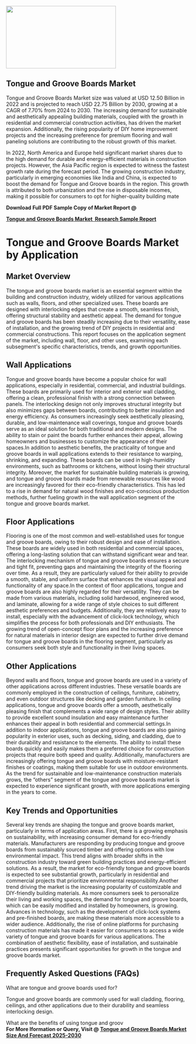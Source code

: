 <p><img class="alignnone size-medium wp-image-20088" src="https://ffe5etoiles.com/wp-content/uploads/2024/12/MST1-300x171.png" alt="" width="300" height="171" /></p><p> <h2>Tongue and Groove Boards Market </h2><p>Tongue and Groove Boards Market size was valued at USD 12.50 Billion in 2022 and is projected to reach USD 22.75 Billion by 2030, growing at a CAGR of 7.70% from 2024 to 2030. The increasing demand for sustainable and aesthetically appealing building materials, coupled with the growth in residential and commercial construction activities, has driven the market expansion. Additionally, the rising popularity of DIY home improvement projects and the increasing preference for premium flooring and wall paneling solutions are contributing to the robust growth of this market.</p><p>In 2022, North America and Europe held significant market shares due to the high demand for durable and energy-efficient materials in construction projects. However, the Asia Pacific region is expected to witness the fastest growth rate during the forecast period. The growing construction industry, particularly in emerging economies like India and China, is expected to boost the demand for Tongue and Groove boards in the region. This growth is attributed to both urbanization and the rise in disposable incomes, making it possible for consumers to opt for higher-quality building mate</p><p><strong>Download Full PDF Sample Copy of Market Report @</strong></p><p><strong><a href="https://www.verifiedmarketreports.com/download-sample/?rid=255010&utm_source=Sites-google&utm_medium=265" target="_blank">Tongue and Groove Boards Market &nbsp;Research Sample Report</a></strong></p><p><h1>Tongue and Groove Boards Market by Application</h1><h2>Market Overview</h2>The tongue and groove boards market is an essential segment within the building and construction industry, widely utilized for various applications such as walls, floors, and other specialized uses. These boards are designed with interlocking edges that create a smooth, seamless finish, offering structural stability and aesthetic appeal. The demand for tongue and groove boards has been steadily increasing due to their versatility, ease of installation, and the growing trend of DIY projects in residential and commercial constructions. This report focuses on the application segment of the market, including wall, floor, and other uses, examining each subsegment's specific characteristics, trends, and growth opportunities.<h2>Wall Applications</h2>Tongue and groove boards have become a popular choice for wall applications, especially in residential, commercial, and industrial buildings. These boards are primarily used for interior and exterior wall cladding, offering a clean, professional finish with a strong connection between panels. The interlocking design not only improves structural integrity but also minimizes gaps between boards, contributing to better insulation and energy efficiency. As consumers increasingly seek aesthetically pleasing, durable, and low-maintenance wall coverings, tongue and groove boards serve as an ideal solution for both traditional and modern designs. The ability to stain or paint the boards further enhances their appeal, allowing homeowners and businesses to customize the appearance of their spaces.In addition to aesthetic benefits, the practicality of tongue and groove boards in wall applications extends to their resistance to warping, shrinking, and expanding. These boards can be used in high-humidity environments, such as bathrooms or kitchens, without losing their structural integrity. Moreover, the market for sustainable building materials is growing, and tongue and groove boards made from renewable resources like wood are increasingly favored for their eco-friendly characteristics. This has led to a rise in demand for natural wood finishes and eco-conscious production methods, further fueling growth in the wall application segment of the tongue and groove boards market.<h2>Floor Applications</h2>Flooring is one of the most common and well-established uses for tongue and groove boards, owing to their robust design and ease of installation. These boards are widely used in both residential and commercial spaces, offering a long-lasting solution that can withstand significant wear and tear. The interlocking mechanism of tongue and groove boards ensures a secure and tight fit, preventing gaps and maintaining the integrity of the flooring over time. As a result, they are particularly valued for their ability to provide a smooth, stable, and uniform surface that enhances the visual appeal and functionality of any space.In the context of floor applications, tongue and groove boards are also highly regarded for their versatility. They can be made from various materials, including solid hardwood, engineered wood, and laminate, allowing for a wide range of style choices to suit different aesthetic preferences and budgets. Additionally, they are relatively easy to install, especially with the advancement of click-lock technology, which simplifies the process for both professionals and DIY enthusiasts. The growing trend of open-concept floor plans and the increasing preference for natural materials in interior design are expected to further drive demand for tongue and groove boards in the flooring segment, particularly as consumers seek both style and functionality in their living spaces.<h2>Other Applications</h2>Beyond walls and floors, tongue and groove boards are used in a variety of other applications across different industries. These versatile boards are commonly employed in the construction of ceilings, furniture, cabinetry, and even outdoor structures like decking and garden furniture. In ceiling applications, tongue and groove boards offer a smooth, aesthetically pleasing finish that complements a wide range of design styles. Their ability to provide excellent sound insulation and easy maintenance further enhances their appeal in both residential and commercial settings.In addition to indoor applications, tongue and groove boards are also gaining popularity in exterior uses, such as decking, siding, and cladding, due to their durability and resistance to the elements. The ability to install these boards quickly and easily makes them a preferred choice for construction projects that require both speed and quality. Additionally, manufacturers are increasingly offering tongue and groove boards with moisture-resistant finishes or coatings, making them suitable for use in outdoor environments. As the trend for sustainable and low-maintenance construction materials grows, the “others” segment of the tongue and groove boards market is expected to experience significant growth, with more applications emerging in the years to come.<h2>Key Trends and Opportunities</h2>Several key trends are shaping the tongue and groove boards market, particularly in terms of application areas. First, there is a growing emphasis on sustainability, with increasing consumer demand for eco-friendly materials. Manufacturers are responding by producing tongue and groove boards from sustainably sourced timber and offering options with low environmental impact. This trend aligns with broader shifts in the construction industry toward green building practices and energy-efficient solutions. As a result, the market for eco-friendly tongue and groove boards is expected to see substantial growth, particularly in residential and commercial projects that prioritize environmental responsibility.Another trend driving the market is the increasing popularity of customizable and DIY-friendly building materials. As more consumers seek to personalize their living and working spaces, the demand for tongue and groove boards, which can be easily modified and installed by homeowners, is growing. Advances in technology, such as the development of click-lock systems and pre-finished boards, are making these materials more accessible to a wider audience. Additionally, the rise of online platforms for purchasing construction materials has made it easier for consumers to access a wide variety of tongue and groove boards for various applications. The combination of aesthetic flexibility, ease of installation, and sustainable practices presents significant opportunities for growth in the tongue and groove boards market.<h2>Frequently Asked Questions (FAQs)</h2><p>What are tongue and groove boards used for?</p><p>Tongue and groove boards are commonly used for wall cladding, flooring, ceilings, and other applications due to their durability and seamless interlocking design.</p><p>What are the benefits of using tongue and groov<strong><br />For More Iformation or Query, Visit @ <a href="https://www.verifiedmarketreports.com/product/tongue-and-groove-boards-market/" target="_blank">Tongue and Groove Boards Market Size And Forecast 2025-2030</a></strong></p>
